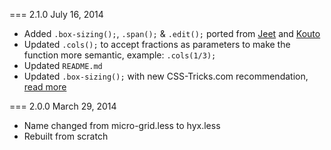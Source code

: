 === 2.1.0 July 16, 2014

- Added `.box-sizing();`, `.span();` &amp; `.edit();` ported from [Jeet](http://jeet.gs) and [Kouto](http://kouto-swiss.io/)
- Updated `.cols();` to accept fractions as parameters to make the function more semantic, example: `.cols(1/3);`
- Updated `README.md`
- Updated `.box-sizing();` with new CSS-Tricks.com recommendation, [read more](http://css-tricks.com/inheriting-box-sizing-probably-slightly-better-best-practice/)

=== 2.0.0 March 29, 2014

- Name changed from micro-grid.less to hyx.less
- Rebuilt from scratch
